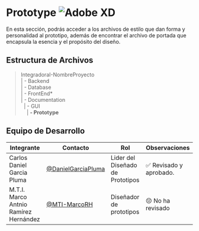 # Prototype ![Adobe XD](https://img.shields.io/badge/Adobe%20XD-470137?style=for-the-badge&logo=Adobe%20XD&logoColor=#FF61F6 )

En esta sección, podrás acceder a los archivos de estilo que dan forma y personalidad al prototipo, además de encontrar el archivo de portada que encapsula la esencia y el propósito del diseño.

## Estructura de Archivos

>IntegradoraI-NombreProyecto<br>
>| - Backend <br>
>| - Database<br>
>| - FrontEnd*<br>
>| - Documentation<br>
>&nbsp;&nbsp;| - GUI<br>
>&nbsp;&nbsp;&nbsp;&nbsp;| **- Prototype** <br>


## Equipo de Desarrollo

|Integrante|Contacto|Rol|Observaciones|
|------------|--------|---|---|
|Carlos Daniel Garcia Pluma |[@DanielGarciaPluma](https://github.com/DanielGarciaPluma)|Lider del Diseñado de Prototipos|✅ Revisado y aprobado.|
|M.T.I. Marco Antnio Ramírez Hernández|[@MTI-MarcoRH](https://github.com/MTI-MarcoRH)|Diseñador de prototipos |😔 No ha revisado|
